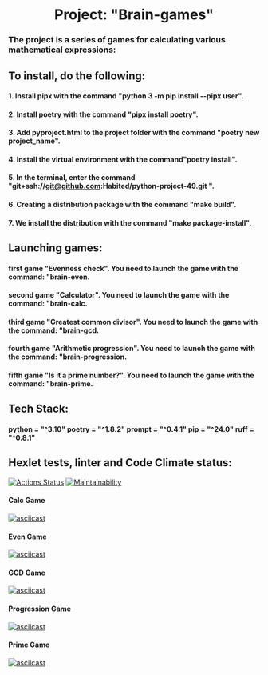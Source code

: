 <h1 align="center">Project: "Brain-games"</h1>

### The project is a series of games for calculating various mathematical expressions:

## To install, do the following:
#### 1. Install pipx with the command "python 3 -m pip install --pipx user".
#### 2. Install poetry with the command "pipx install poetry".
#### 3. Add pyproject.html to the project folder with the command "poetry new project_name".
#### 4. Install the virtual environment with the command"poetry install".
#### 5. In the terminal, enter the command "git+ssh://git@github.com:Habited/python-project-49.git ".
#### 6. Creating a distribution package with the command "make build".
#### 7. We install the distribution with the command "make package-install".

## Launching games:
#### first game "Evenness check". You need to launch the game with the command: "brain-even.
#### second game "Calculator". You need to launch the game with the command: "brain-calc.
#### third game "Greatest common divisor". You need to launch the game with the command: "brain-gcd.
#### fourth game "Arithmetic progression". You need to launch the game with the command: "brain-progression.
#### fifth game "Is it a prime number?". You need to launch the game with the command: "brain-prime.

## Tech Stack:
#### python = "^3.10" poetry = "^1.8.2" prompt = "^0.4.1" pip = "^24.0" ruff = "^0.8.1"


## Hexlet tests, linter and Code Climate status:
[![Actions Status](https://github.com/bazarovstas/python-project-49/actions/workflows/hexlet-check.yml/badge.svg)](https://github.com/bazarovstas/python-project-49/actions)
[![Maintainability](https://api.codeclimate.com/v1/badges/5d6e3363a9f1e31f303f/maintainability)](https://codeclimate.com/github/bazarovstas/python-project-49/maintainability) 

#### Calc Game
[![asciicast](https://asciinema.org/a/ws3fJc6zH0QaqtSQu5oSxLqn3.svg)](https://asciinema.org/a/ws3fJc6zH0QaqtSQu5oSxLqn3)

#### Even Game
[![asciicast](https://asciinema.org/a/8tDBegddIG5AwmVYrDMvdj6jJ.svg)](https://asciinema.org/a/8tDBegddIG5AwmVYrDMvdj6jJ)

#### GCD Game
[![asciicast](https://asciinema.org/a/uALnDZigUXx9eIrVfejxZHjwd.svg)](https://asciinema.org/a/uALnDZigUXx9eIrVfejxZHjwd)

#### Progression Game
[![asciicast](https://asciinema.org/a/FhqNmOHkzFwJmBpIf48xECgh0.svg)](https://asciinema.org/a/FhqNmOHkzFwJmBpIf48xECgh0)

#### Prime Game
[![asciicast](https://asciinema.org/a/ne1RZ2KFIRrwpnJBrOPT4I3Kg.svg)](https://asciinema.org/a/ne1RZ2KFIRrwpnJBrOPT4I3Kg)


